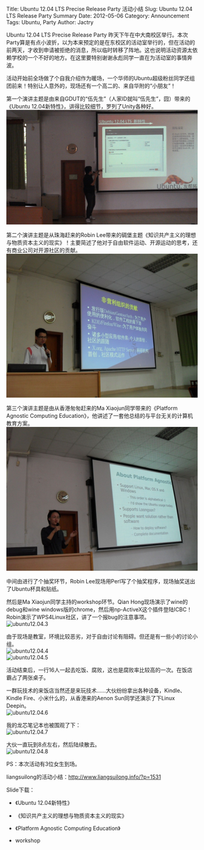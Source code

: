 Title: Ubuntu 12.04 LTS Precise Release Party 活动小结
Slug: Ubuntu 12.04 LTS Release Party Summary
Date:  2012-05-06
Category: Announcement
Tags: Ubuntu, Party
Author: Jactry

Ubuntu 12.04 LTS Precise Release Party 昨天下午在中大南校区举行。本次Party算是有点小波折，以为本来预定的是在东校区的活动室举行的，但在活动的前两天，才收到申请被拒绝的消息，所以临时转移了阵地。这也说明活动资源太依赖学校的一个不好的地方。在这里要特别谢谢永彪同学一直在为活动室的事情奔波。  

活动开始前全场做了个自我介绍作为暖场，一个华师的Ubuntu超级粉丝同学还组团前来！特别让人意外的，现场还有一个高二的、来自华附的“小朋友”！  

第一个演讲主题是由来自GDUT的“伍先生”（人家ID就叫“伍先生”，囧）带来的《Ubuntu 12.04新特性》，讲得比较细节，罗列了Unity各种好。  
![ubuntu12.04.0](/images/2012/ubuntu12.04.0.jpg)  

第二个演讲主题是从珠海赶来的Robin Lee带来的碉堡主题《知识共产主义的理想与物质资本主义的现实》！主要简述了他对于自由软件运动、开源运动的思考，还有商业公司对开源社区的贡献。  
![ubuntu12.04.1](/images/2012/ubuntu12.04.1.jpg)  

第三个演讲主题是由从香港匆匆赶来的Ma Xiaojun同学带来的《Platform Agnostic Computing Education》，他讲述了一套他总结的与平台无关的计算机教育方案。  
![ubuntu12.04.2](/images/2012/ubuntu12.04.2.jpg)  

中间由进行了个抽奖环节，Robin Lee现场用Perl写了个抽奖程序，现场抽奖送出了Ubuntu杯具和贴纸。  

然后是Ma Xiaojun同学主持的workshop环节。Qian Hong现场演示了wine的debug和wine windows版的chrome，然后用np-ActiveX这个插件登陆ICBC！  
Robin演示了WPS4Linux社区，讲了一个报bug的注意事项。  
![ubuntu12.04.3](/imags/2012/ubuntu12.04.3.jpg)  


由于现场是教室，环境比较恶劣，对于自由讨论有阻碍。但还是有一些小的讨论小组。  
![ubuntu12.04.4](/imags/2012/ubuntu12.04.4.jpg)  
![ubuntu12.04.5](/imags/2012/ubuntu12.04.5.jpg)  

活动结束后，一行16人一起去吃饭、腐败，这也是腐败率比较高的一次。在饭店霸占了两张桌子。  

一群玩技术的来饭店当然还是来玩技术……大伙纷纷拿出各种设备，Kindle、Kindle Fire、小米什么的，从香港来的Aenon Sun同学还演示了下Linux Deepin。  
![ubuntu12.04.6](/imags/2012/ubuntu12.04.6.jpg)  

我的龙芯笔记本也被围观了下：  
![ubuntu12.04.7](/imags/2012/ubuntu12.04.7.jpg)  


大伙一直玩到8点左右，然后陆续散去。  
![ubuntu12.04.8](/imags/2012/ubuntu12.04.8.jpg)

PS：本次活动有3位女生到场。  

liangsuilong的活动小结：http://www.liangsuilong.info/?p=1531  

Slide下载：  

- 《Ubuntu 12.04新特性》

- 《知识共产主义的理想与物质资本主义的现实》

- 《Platform Agnostic Computing Education》

- workshop
